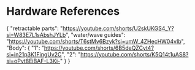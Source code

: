 # Hardware References

{
    "retractable parts": "https://youtube.com/shorts/U2skUKGS4_Y?si=W83E7L1sAbshJYLb",
    "water/wave guides": "https://youtube.com/shorts/T6stMv6Bzyk?si=umW_4ZHecHW04vIb",
    "Body": {
        "1": "https://youtube.com/shorts/6B5deQZCyt4?si=in21p3K1FingUv2C",
        "2": "https://youtube.com/shorts/K5Q14t1uAS8?si=oPvt8EiBAF-L3Ki-"
    }
}

